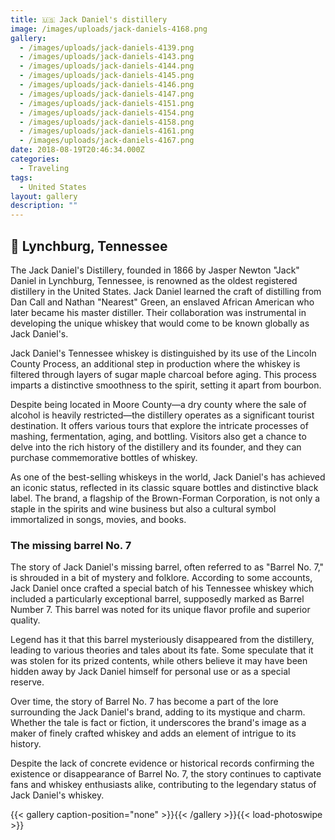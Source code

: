 ```yaml
---
title: 🇺🇸 Jack Daniel's distillery
image: /images/uploads/jack-daniels-4168.png
gallery:
  - /images/uploads/jack-daniels-4139.png
  - /images/uploads/jack-daniels-4143.png
  - /images/uploads/jack-daniels-4144.png
  - /images/uploads/jack-daniels-4145.png
  - /images/uploads/jack-daniels-4146.png
  - /images/uploads/jack-daniels-4147.png
  - /images/uploads/jack-daniels-4151.png
  - /images/uploads/jack-daniels-4154.png
  - /images/uploads/jack-daniels-4158.png
  - /images/uploads/jack-daniels-4161.png
  - /images/uploads/jack-daniels-4167.png
date: 2018-08-19T20:46:34.000Z
categories:
  - Traveling
tags:
  - United States
layout: gallery
description: ""
---
```



## 🥃 Lynchburg, Tennessee

The Jack Daniel's Distillery, founded in 1866 by Jasper Newton "Jack" Daniel in Lynchburg, Tennessee, is renowned as the oldest registered distillery in the United States. Jack Daniel learned the craft of distilling from Dan Call and Nathan "Nearest" Green, an enslaved African American who later became his master distiller. Their collaboration was instrumental in developing the unique whiskey that would come to be known globally as Jack Daniel's.

Jack Daniel's Tennessee whiskey is distinguished by its use of the Lincoln County Process, an additional step in production where the whiskey is filtered through layers of sugar maple charcoal before aging. This process imparts a distinctive smoothness to the spirit, setting it apart from bourbon.

Despite being located in Moore County—a dry county where the sale of alcohol is heavily restricted—the distillery operates as a significant tourist destination. It offers various tours that explore the intricate processes of mashing, fermentation, aging, and bottling. Visitors also get a chance to delve into the rich history of the distillery and its founder, and they can purchase commemorative bottles of whiskey.

As one of the best-selling whiskeys in the world, Jack Daniel's has achieved an iconic status, reflected in its classic square bottles and distinctive black label. The brand, a flagship of the Brown-Forman Corporation, is not only a staple in the spirits and wine business but also a cultural symbol immortalized in songs, movies, and books.

### The missing barrel No. 7

The story of Jack Daniel's missing barrel, often referred to as "Barrel No. 7," is shrouded in a bit of mystery and folklore. According to some accounts, Jack Daniel once crafted a special batch of his Tennessee whiskey which included a particularly exceptional barrel, supposedly marked as Barrel Number 7. This barrel was noted for its unique flavor profile and superior quality.

Legend has it that this barrel mysteriously disappeared from the distillery, leading to various theories and tales about its fate. Some speculate that it was stolen for its prized contents, while others believe it may have been hidden away by Jack Daniel himself for personal use or as a special reserve.

Over time, the story of Barrel No. 7 has become a part of the lore surrounding the Jack Daniel's brand, adding to its mystique and charm. Whether the tale is fact or fiction, it underscores the brand's image as a maker of finely crafted whiskey and adds an element of intrigue to its history.

Despite the lack of concrete evidence or historical records confirming the existence or disappearance of Barrel No. 7, the story continues to captivate fans and whiskey enthusiasts alike, contributing to the legendary status of Jack Daniel's whiskey.

{{< gallery caption-position="none" >}}{{< /gallery >}}{{< load-photoswipe >}}
